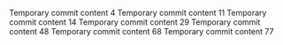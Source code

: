 Temporary commit content 4
Temporary commit content 11
Temporary commit content 14
Temporary commit content 29
Temporary commit content 48
Temporary commit content 68
Temporary commit content 77
